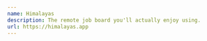 ```yaml
---
name: Himalayas
description: The remote job board you'll actually enjoy using.
url: https://himalayas.app
---
```

